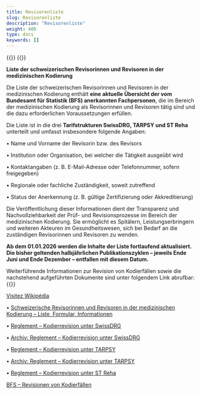 ```yaml
---
title: Revisorenliste
slug: Revisorenliste
description: "Revisorenliste"
weight: 400
type: docs
keywords: []
---
```


{{<printButton>}}
{{<markdown>}}

**Liste der schweizerischen Revisorinnen und Revisoren in der medizinischen Kodierung**
  
Die Liste der schweizerischen Revisorinnen und Revisoren in der medizinischen Kodierung enthält **eine aktuelle Übersicht der vom Bundesamt für Statistik (BFS) anerkannten Fachpersonen**, die im Bereich der medizinischen Kodierung als Revisorinnen und Revisoren tätig sind und die dazu erforderlichen Voraussetzungen erfüllen.
  
Die Liste ist in die drei **Tarifstrukturen SwissDRG, TARPSY und ST Reha** unterteilt und umfasst insbesondere folgende Angaben:
  
  
•	Name und Vorname der Revisorin bzw. des Revisors
  
•	Institution oder Organisation, bei welcher die Tätigkeit ausgeübt wird
  
•	Kontaktangaben (z. B. E-Mail-Adresse oder Telefonnummer, sofern freigegeben)
  
•	Regionale oder fachliche Zuständigkeit, soweit zutreffend
  
•	Status der Anerkennung (z. B. gültige Zertifizierung oder Akkreditierung)
  
Die Veröffentlichung dieser Informationen dient der Transparenz und Nachvollziehbarkeit der Prüf- und Revisionsprozesse im Bereich der medizinischen Kodierung. Sie ermöglicht es Spitälern, Leistungserbringern und weiteren Akteuren im Gesundheitswesen, sich bei Bedarf an die zuständigen Revisorinnen und Revisoren zu wenden.
  
**Ab dem 01.01.2026 werden die Inhalte der Liste fortlaufend aktualisiert. Die bisher geltenden halbjährlichen Publikationszyklen – jeweils Ende Juni und Ende Dezember – entfallen mit diesem Datum.**
  
Weiterführende Informationen zur Revision von Kodierfällen sowie die nachstehend aufgeführten Dokumente sind unter folgendem Link abrufbar: 
{{</markdown>}}

<a href="https://www.wikipedia.org/">Visitez Wikipédia</a>
  
•	<a href="https://www.bfs.admin.ch/bfs/de/home/statistiken/gesundheit/nomenklaturen/medkk/revisionen-kodierfaelle.html#schweizerische-revisorinnen-und-revisoren-in-der-medizinischen-kodierung-liste-formular-informationen">Schweizerische Revisorinnen und Revisoren in der medizinischen Kodierung – Liste, Formular, Informationen</a>
  
    
  •	<a href="https://www.bfs.admin.ch/bfs/de/home/statistiken/gesundheit/nomenklaturen/medkk/revisionen-kodierfaelle.html#reglement-kodierrevision-unter-swissdrg">Reglement – Kodierrevision unter SwissDRG</a>
  
    
•	<a href="https://www.bfs.admin.ch/bfs/de/home/statistiken/gesundheit/nomenklaturen/medkk/revisionen-kodierfaelle.html#archiv-reglement-kodierrevision-unter-swissdrg">Archiv: Reglement – Kodierrevision unter SwissDRG</a>
  

•	<a href="https://www.bfs.admin.ch/bfs/de/home/statistiken/gesundheit/nomenklaturen/medkk/revisionen-kodierfaelle.html#reglement-kodierrevision-unter-tarpsy">Reglement – Kodierrevision unter TARPSY</a>
  

•	<a href="https://www.bfs.admin.ch/bfs/de/home/statistiken/gesundheit/nomenklaturen/medkk/revisionen-kodierfaelle.html#archiv-reglement-kodierrevision-unter-tarpsy">Archiv: Reglement – Kodierrevision unter TARPSY</a>
  

•	<a href="https://www.bfs.admin.ch/bfs/de/home/statistiken/gesundheit/nomenklaturen/medkk/revisionen-kodierfaelle.html#reglement-kodierrevision-unter-st-reha">Reglement – Kodierrevision unter ST Reha</a>
  
  
<a href="https://www.bfs.admin.ch/bfs/de/home/statistiken/gesundheit/nomenklaturen/medkk/revisionen-kodierfaelle.html">BFS – Revisionen von Kodierfällen</a>

